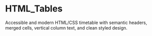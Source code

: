 # HTML_Tables
Accessible and modern HTML/CSS timetable with semantic headers, merged cells, vertical column text, and clean styled design.
